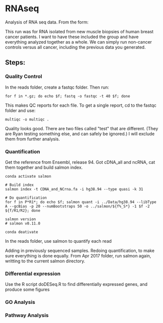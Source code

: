 # RNAseq
Analysis of RNA seq data. From the form:

This run was for RNA isolated from new muscle biopsies of human breast cancer patients.  I want to have these included the group and have everything analyzed together as a whole.  We can simply run non-cancer controls versus all cancer, including the previous data you generated.


## Steps:

### Quality Control
In the reads folder, create a fastqc folder. Then run:

```
for f in *.gz; do echo $f; fastq -o fastqc -t 40 $f; done
```

This makes QC reports for each file. To get a single report, cd to the fastqc folder and use:
```
multiqc -o multiqc .
```

Quality looks good. There are two files called "test" that are different. (They are Ryan testing something else, and can safely be ignored.) I will exclude them from further analysis.


### Quantification

Get the reference from Ensembl, release 94. Got cDNA_all and ncRNA, cat them together and build salmon index.

```
conda activate salmon

# Build index
salmon index -t CDNA_and_NCrna.fa -i hg38.94 --type quasi -k 31

# Do quantification
for f in P*R1*; do echo $f; salmon quant -i ../Data/hg38.94 --libType A --gcBias -p 20 --numBootstraps 50 -o ../salmon/${f%_S*} -1 $f -2 ${f/R1/R2}; done

salmon version
# salmon v0.11.0

conda deativate
```


In the reads folder, use salmon to quantify each read

Adding in previously sequenced samples. Redoing quantification, to make sure everything is done equally. From Apr 2017 folder, run salmon again, writting to the current salmon directory.




### Differential expression

Use the R script doDESeq.R to find differentially expressed genes, and produce some figures

### GO Analysis

### Pathway Analysis
